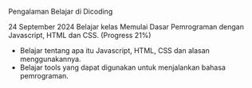 Pengalaman Belajar di Dicoding

24 September 2024
Belajar kelas Memulai Dasar Pemrograman dengan Javascript, HTML dan CSS. (Progress 21%)
- Belajar tentang apa itu Javascript, HTML, CSS dan alasan menggunakannya.
- Belajar tools yang dapat digunakan untuk menjalankan bahasa pemrograman.
